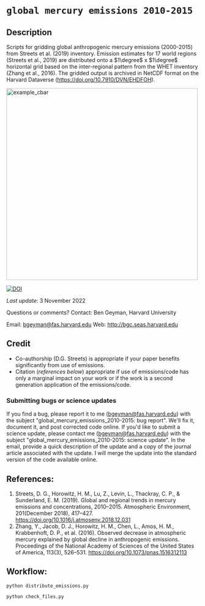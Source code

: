 # `global mercury emissions 2010-2015`

## Description 

Scripts for gridding global anthropogenic mercury emissions (2000-2015) from Streets et al. (2019) inventory. Emission estimates for 17 world regions (Streets et al., 2019) are distributed onto a $1\degree$ x $1\degree$ horizontal grid based on the inter-regional pattern from the WHET inventory (Zhang et al., 2016). The gridded output is archived in NetCDF format on the Harvard Dataverse (https://doi.org/10.7910/DVN/EHDFOH). 

<img width="500" alt="example_cbar" src=https://user-images.githubusercontent.com/56602673/199347607-b4f3bdab-294f-4edd-ac9e-5d776ce52410.png>


<a href="https://zenodo.org/badge/latestdoi/560454088"><img src="https://zenodo.org/badge/560454088.svg" alt="DOI"></a>


*Last update*: 3 November 2022

Questions or comments? Contact:
  Ben Geyman,
  Harvard University
  
  Email: bgeyman@fas.harvard.edu
  Web: http://bgc.seas.harvard.edu

## Credit

 * Co-authorship (D.G. Streets) is appropriate if your paper benefits significantly from use of emissions.
 * Citation (*references below*) appropriate if use of emissions/code has only a marginal impact on your work or if the work is a second generation application of the emissions/code.

### Submitting bugs or science updates

If you find a bug, please report it to me (bgeyman@fas.harvard.edu)
with the subject "global_mercury_emissions_2010-2015: bug report". 
We'll fix it, document it, and post corrected code online.  If you'd 
like to submit a science update, please contact me (bgeyman@fas.harvard.edu) 
with the subject "global_mercury_emissions_2010-2015: science update". 
In the email, provide a quick description of the update and a copy of 
the journal article associated with the update. I will merge the update 
into the standard version of the code available online.

## References:
1. Streets, D. G., Horowitz, H. M., Lu, Z., Levin, L., Thackray, C. P., & Sunderland, E. M. (2019). Global and regional trends in mercury emissions and concentrations, 2010–2015. Atmospheric Environment, 201(December 2018), 417–427. https://doi.org/10.1016/j.atmosenv.2018.12.031
2. Zhang, Y., Jacob, D. J., Horowitz, H. M., Chen, L., Amos, H. M., Krabbenhoft, D. P., et al. (2016). Observed decrease in atmospheric mercury explained by global decline in anthropogenic emissions. Proceedings of the National Academy of Sciences of the United States of America, 113(3), 526–531. https://doi.org/10.1073/pnas.1516312113

## Workflow:

`python distribute_emissions.py`

`python check_files.py`
